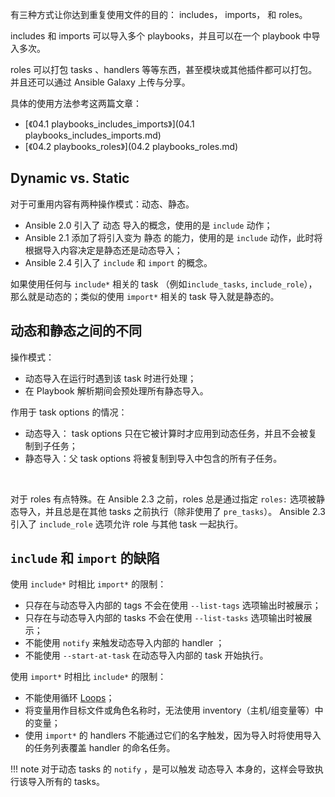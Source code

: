 有三种方式让你达到重复使用文件的目的： includes， imports， 和 roles。

includes 和 imports 可以导入多个 playbooks，并且可以在一个 playbook 中导入多次。

roles 可以打包 tasks 、handlers 等等东西，甚至模块或其他插件都可以打包。并且还可以通过 Ansible Galaxy 上传与分享。

具体的使用方法参考这两篇文章：

- [《04.1 playbooks_includes_imports》](04.1 playbooks_includes_imports.md)
- [《04.2 playbooks_roles》](04.2 playbooks_roles.md)



## Dynamic vs. Static

对于可重用内容有两种操作模式：动态、静态。

- Ansible 2.0 引入了 动态 导入的概念，使用的是 `include` 动作；
- Ansible 2.1 添加了将引入变为 静态 的能力，使用的是 `include` 动作，此时将根据导入内容决定是静态还是动态导入；
- Ansible 2.4 引入了 `include` 和 `import` 的概念。

如果使用任何与 `include*` 相关的 task （例如`include_tasks`, `include_role`），那么就是动态的；类似的使用 `import*` 相关的 task 导入就是静态的。

## 动态和静态之间的不同

操作模式：

- 动态导入在运行时遇到该 task 时进行处理；
- 在 Playbook 解析期间会预处理所有静态导入。

作用于 task options 的情况：

- 动态导入： task options 只在它被计算时才应用到动态任务，并且不会被复制到子任务；
- 静态导入：父 task options 将被复制到导入中包含的所有子任务。

<br/>

对于 roles 有点特殊。在 Ansible 2.3 之前，roles 总是通过指定 `roles:` 选项被静态导入，并且总是在其他 tasks 之前执行（除非使用了 `pre_tasks`）。 Ansible 2.3 引入了 `include_role` 选项允许 role 与其他 task 一起执行。

##  `include` 和 `import` 的缺陷

使用 `include*` 时相比 `import*` 的限制：

- 只存在与动态导入内部的 tags 不会在使用 `--list-tags` 选项输出时被展示；
- 只存在与动态导入内部的 tasks 不会在使用 `--list-tasks` 选项输出时被展示；
- 不能使用 `notify` 来触发动态导入内部的 handler ；
- 不能使用 `--start-at-task` 在动态导入内部的 task 开始执行。

使用 `import*` 时相比 `include*` 的限制：

- 不能使用循环 [Loops](https://docs.ansible.com/ansible/latest/user_guide/playbooks_loops.html#playbooks-loops)；
- 将变量用作目标文件或角色名称时，无法使用 inventory（主机/组变量等）中的变量；
- 使用 `import*` 的 handlers 不能通过它们的名字触发，因为导入时将使用导入的任务列表覆盖 handler 的命名任务。



!!! note
	对于动态 tasks 的 `notify` ，是可以触发 动态导入 本身的，这样会导致执行该导入所有的 tasks。

